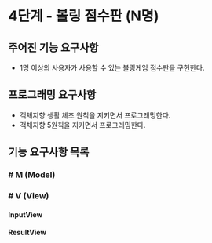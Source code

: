 # 4단계 - 볼링 점수판 (N명)
## 주어진 기능 요구사항
- 1명 이상의 사용자가 사용할 수 있는 볼링게임 점수판을 구현한다.

## 프로그래밍 요구사항
- 객체지향 생활 체조 원칙을 지키면서 프로그래밍한다.
- 객체지향 5원칙을 지키면서 프로그래밍한다.

## 기능 요구사항 목록 
### # M (Model)
#### 

### # V (View)
#### InputView

#### ResultView
